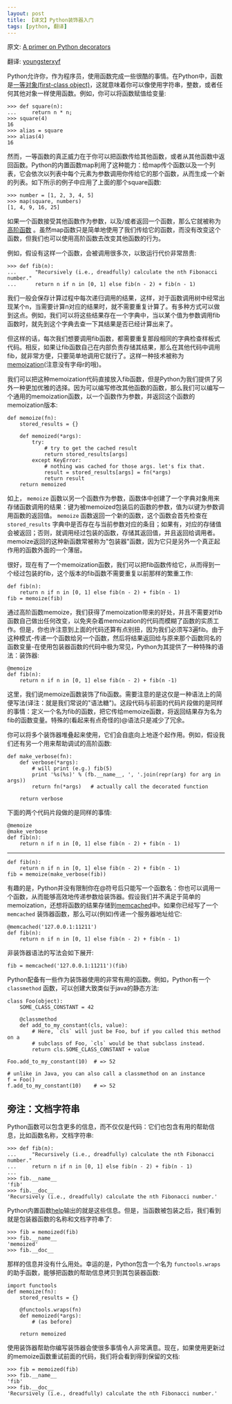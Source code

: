 ```yaml
---
layout: post
title: 【译文】Python装饰器入门
tags: [python, 翻译]
---
```


原文: [A primer on Python decorators](http://www.thumbtack.com/engineering/a-primer-on-python-decorators/)

翻译: [youngsterxyf](http://xiayf.blogspot.com/)

Python允许你，作为程序员，使用函数完成一些很酷的事情。在Python中，函数是[一等对象(first-class object)](http://en.wikipedia.org/wiki/First-class_function)，这就意味着你可以像使用字符串，整数，或者任何其他对象一样使用函数。例如，你可以将函数赋值给变量:

    >>> def square(n):
    ...     return n * n;
    >>> square(4)
    16
    >>> alias = square
    >>> alias(4)
    16

然而，一等函数的真正威力在于你可以把函数传给其他函数，或者从其他函数中返回函数。Python的内置函数map利用了这种能力：给map传个函数以及一个列表，它会依次以列表中每个元素为参数调用你传给它的那个函数，从而生成一个新的列表。如下所示的例子中应用了上面的那个square函数:

    >>> number = [1, 2, 3, 4, 5]
    >>> map(square, numbers)
    [1, 4, 9, 16, 25]

如果一个函数接受其他函数作为参数，以及/或者返回一个函数，那么它就被称为[高阶函数](http://en.wikipedia.org/wiki/Higher-order_function) 。虽然map函数只是简单地使用了我们传给它的函数，而没有改变这个函数，但我们也可以使用高阶函数去改变其他函数的行为。

例如，假设有这样一个函数，会被调用很多次，以致运行代价非常昂贵:

    >>> def fib(n):
    ...      "Recursively (i.e., dreadfully) calculate the nth Fibonacci number."
    ...      return n if n in [0, 1] else fib(n - 2) + fib(n - 1)

我们一般会保存计算过程中每次递归调用的结果，这样，对于函数调用树中经常出现某个n，当需要计算n对应的结果时，就不需要重复计算了。有多种方式可以做到这点。例如，我们可以将这些结果存在一个字典中，当以某个值为参数调用fib函数时，就先到这个字典去查一下其结果是否已经计算出来了。

但这样的话，每次我们想要调用fib函数，都需要重复那段相同的字典检查样板式代码。相反，如果让fib函数自己在内部负责存储其结果，那么在其他代码中调用fib，就非常方便，只要简单地调用它就行了。这样一种技术被称为[memoization](http://en.wikipedia.org/wiki/Memoization)(注意没有字母r的哦)。

我们可以把这种memoization代码直接放入fib函数，但是Python为我们提供了另外一种更加优雅的选择。因为可以编写修改其他函数的函数，那么我们可以编写一个通用的memoization函数，以一个函数作为参数，并返回这个函数的memoization版本:

    def memoize(fn):
        stored_results = {}

        def memoized(*args):
            try:
                # try to get the cached result
                return stored_results[args]
            except KeyError:
                # nothing was cached for those args. let's fix that.
                result = stored_results[args] = fn(*args)
                return result
        return memoized

如上， `memoize` 函数以另一个函数作为参数，函数体中创建了一个字典对象用来存储函数调用的结果：键为被memoized包装后的函数的参数，值为以键为参数调用函数的返回值。 `memoize` 函数返回一个新的函数，这个函数会首先检查在 `stored_results` 字典中是否存在与当前参数对应的条目；如果有，对应的存储值会被返回；否则，就调用经过包装的函数，存储其返回值，并且返回给调用者。memoize返回的这种新函数常被称为"包装器"函数，因为它只是另外一个真正起作用的函数外面的一个薄层。

很好，现在有了一个memoization函数，我们可以把fib函数传给它，从而得到一个经过包装的fib，这个版本的fib函数不需要重复以前那样的繁重工作:

    def fib(n):
        return n if n in [0, 1] else fib(n - 2) + fib(n - 1)
    fib = memoize(fib)

通过高阶函数memoize，我们获得了memoization带来的好处，并且不需要对fib函数自己做出任何改变，以免夹杂着memoization的代码而模糊了函数的实质工作。但是，你也许注意到上面的代码还算有点别扭，因为我们必须写3遍fib。由于这种模式-传递一个函数给另一个函数，然后将结果返回给与原来那个函数同名的函数变量-在使用包装器函数的代码中极为常见，Python为其提供了一种特殊的语法：装饰器:

    @memoize
    def fib(n):
        return n if n in [0, 1] else fib(n - 2) + fib(n -1)

这里，我们说memoize函数装饰了fib函数。需要注意的是这仅是一种语法上的简便写法(译注：就是我们常说的"语法糖")。这段代码与前面的代码片段做的是同样的事情：定义一个名为fib的函数，把它传给memoize函数，将返回结果存为名为fib的函数变量。特殊的(看起来有点奇怪的)@语法只是减少了冗余。

你可以将多个装饰器堆叠起来使用，它们会自底向上地逐个起作用。例如，假设我们还有另一个用来帮助调试的高阶函数:

    def make_verbose(fn):
        def verbose(*args):
            # will print (e.g.) fib(5)
            print '%s(%s)' % (fb.__name__, ', '.join(repr(arg) for arg in args))
            return fn(*args)   # actually call the decorated function

        return verbose

下面的两个代码片段做的是同样的事情:

    @memoize
    @make_verbose
    def fib(n):
        return n if n in [0, 1] else fib(n - 2) + fib(n - 1)

---

    def fib(n):
        return n if n in [0, 1] else fib(n - 2) + fib(n - 1)
    fib = memoize(make_verbose(fib))

有趣的是，Python并没有限制你在@符号后只能写一个函数名：你也可以调用一个函数，从而能够高效地传递参数给装饰器。假设我们并不满足于简单的memoization，还想将函数的结果存储到[memcached](http://memcached.org/)中。如果你已经写了一个 `memcached` 装饰器函数，那么可以(例如)传递一个服务器地址给它:

    @memcached('127.0.0.1:11211')
    def fib(n):
        return n if n in [0, 1] else fib(n - 2) + fib(n - 1)

非装饰器语法的写法会如下展开:

    fib = memcached('127.0.0.1:11211')(fib)

Python配备有一些作为装饰器使用的非常有用的函数。例如，Python有一个 `classmethod` 函数，可以创建大致类似于java的静态方法:

    class Foo(object):
        SOME_CLASS_CONSTANT = 42

        @classmethod
        def add_to_my_constant(cls, value):
            # Here, `cls` will just be Foo, buf if you called this method on a
            # subclass of Foo, `cls` would be that subclass instead.
            return cls.SOME_CLASS_CONSTANT + value

    Foo.add_to_my_constant(10)  # => 52

    # unlike in Java, you can also call a classmethod on an instance
    f = Foo()
    f.add_to_my_constant(10)    # => 52

## 旁注：文档字符串

Python函数可以包含更多的信息，而不仅仅是代码：它们也包含有用的帮助信息，比如函数名称，文档字符串:

    >>> def fib(n):
    ...     "Recursively (i.e., dreadfully) calculate the nth Fibonacci number."
    ...     return n if n in [0, 1] else fib(n - 2) + fib(n - 1)
    ...
    >>> fib.__name__
    'fib'
    >>> fib.__doc__
    'Recursively (i.e., dreadfully) calculate the nth Fibonacci number.'

Python内置函数[help](http://docs.python.org/library/functions.html#help)输出的就是这些信息。但是，当函数被包装之后，我们看到就是包装器函数的名称和文档字符串了:

    >>> fib = memoized(fib)
    >>> fib.__name__
    'memoized'
    >>> fib.__doc__

那样的信息并没有什么用处。幸运的是，Python包含一个名为 `functools.wraps` 的助手函数，能够把函数的帮助信息拷贝到其包装器函数:

    import functools
    def memoize(fn):
        stored_results = {}
        
        @functools.wraps(fn)
        def memoized(*args):
            # (as before)

        return memoized

使用装饰器帮助你编写装饰器会使很多事情令人非常满意。现在，如果使用更新过的memoize函数重试前面的代码，我们将会看到得到保留的文档:

    >>> fib = memoized(fib)
    >>> fib.__name__
    'fib'
    >>> fib.__doc__
    'Recursively (i.e., dreadfully) calculate the nth Fibonacci number.'

